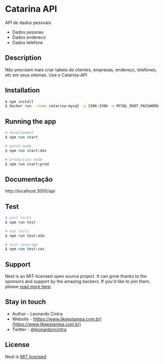 # Catarina API
API de dados pessoais
- Dados pessoas
- Dados endereco
- Dados telefone


## Description

Não precisem mais criar tabela de clientes, empresas, endereço, telefones, etc em seus sitemas. Use o Catarina-API

## Installation

```bash
$ npm install
$ docker run --name catarina-mysql -p 3306:3306 -e MYSQL_ROOT_PASSWORD=catarina-pwd -d mysql
```

## Running the app

```bash
# development
$ npm run start

# watch mode
$ npm run start:dev

# production mode
$ npm run start:prod
```

## Documentação
http://localhost:3000/api

## Test

```bash
# unit tests
$ npm run test

# e2e tests
$ npm run test:e2e

# test coverage
$ npm run test:cov
```

## Support

Nest is an MIT-licensed open source project. It can grow thanks to the sponsors and support by the amazing backers. If you'd like to join them, please [read more here](https://docs.nestjs.com/support).

## Stay in touch

- Author - Leonardo Cintra
- Website - [https://www.likeestampa.com.br](https://www.likeestampa.com.br)
- Twitter - [@leonardoncintra](https://twitter.com/leonardoncintra)

## License

Nest is [MIT licensed](LICENSE).
